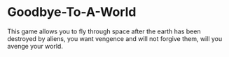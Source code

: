 # Goodbye-To-A-World
This game allows you to fly through space after the earth has been destroyed by aliens, you want vengence and will not forgive them, will you avenge your world.
